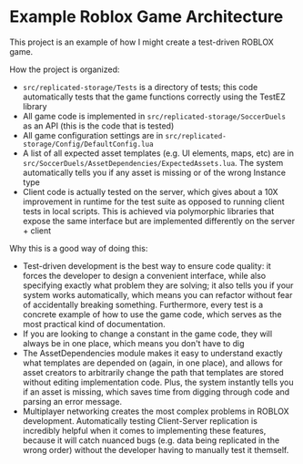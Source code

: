 # Example Roblox Game Architecture
This project is an example of how I might create a test-driven ROBLOX game.

How the project is organized:
* `src/replicated-storage/Tests` is a directory of tests; this code automatically tests that the game functions correctly using the TestEZ library
* All game code is implemented in `src/replicated-storage/SoccerDuels` as an API (this is the code that is tested)
* All game configuration settings are in `src/replicated-storage/Config/DefaultConfig.lua`
* A list of all expected asset templates (e.g. UI elements, maps, etc) are in `src/SoccerDuels/AssetDependencies/ExpectedAssets.lua`. The system automatically tells you if any asset is missing or of the wrong Instance type
* Client code is actually tested on the server, which gives about a 10X improvement in runtime for the test suite as opposed to running client tests in local scripts. This is achieved via polymorphic libraries that expose the same interface but are implemented differently on the server + client

Why this is a good way of doing this:
* Test-driven development is the best way to ensure code quality: it forces the developer to design a convenient interface, while also specifying exactly what problem they are solving; it also tells you if your system works automatically, which means you can refactor without fear of accidentally breaking something. Furthermore, every test is a concrete example of how to use the game code, which serves as the most practical kind of documentation.
* If you are looking to change a constant in the game code, they will always be in one place, which means you don't have to dig
* The AssetDependencies module makes it easy to understand exactly what templates are depended on (again, in one place), and allows for asset creators to arbitrarily change the path that templates are stored without editing implementation code. Plus, the system instantly tells you if an asset is missing, which saves time from digging through code and parsing an error message.
* Multiplayer networking creates the most complex problems in ROBLOX development. Automatically testing Client-Server replication is incredibly helpful when it comes to implementing these features, because it will catch nuanced bugs (e.g. data being replicated in the wrong order) without the developer having to manually test it themself.
